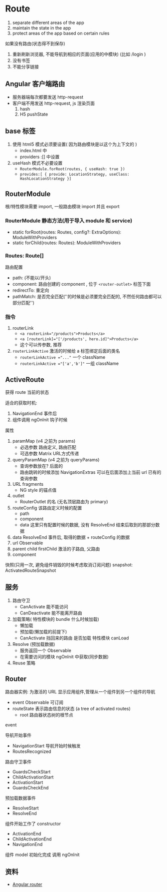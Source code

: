 # Route

1. separate different areas of the app
2. maintain the state in the app
3. protect areas of the app based on certain rules

如果没有路由(状态得不到保存)

1. 重新刷新浏览器, 不能导航到相应的页面(应用的中模块) (比如 /login )
2. 没有书签
3. 不能分享链接

## Angular 客户端路由

- 服务器端每次都要发送 http-request
- 客户端不用发送 http-request, js 渲染页面
    1. hash
    2. H5 pushState

## base 标签

1. 使用 html5 模式必须要设置( 因为路由模块是以这个为上下文的 )
    - index.html 中
    - providers :[] 中设置
2. useHash 模式不必要设置
    - `RouterModule.forRoot(routes, { useHash: true })`
    - `provides:[ { provide: LocationStrategy, useClass: HashLocationStrategy }]`

## RouterModule

根/特性模块需要 import, 一般路由模块 import 并且 export

### RouterModule 静态方法(用于导入 module 和 service)

- static forRoot(routes: Routes, config?: ExtraOptions): ModuleWithProviders
- static forChild(routes: Routes): ModuleWithProviders

### Routes: Route[]

路由配置

- path: (不能以/开头)
- component: 路由创建的 component , 位于 `<router-outlet>` 标签下面
- redirectTo: 重定向
- pathMatch: 是否完全匹配(''的时候是必须要完全匹配的, 不然任何路由都可以部分匹配'')

### 指令

1. routerLink
    - `<a routerLink="/products">Products</a>`
    - `<a [routerLink]="['/products', hero.id]">Products</a>`
    - 这个可以传参数, 推荐
2. `routerLinkActive` 激活的时候给 a 标签绑定后面的类名
    - `routerLinkActive ="..."` 一个 className
    - `routerLinkActive ="['a','b']"` 一组 className

## ActiveRoute

获得 route 当前的状态

适合的获取时机:

1. NavigationEnd 事件后
2. 组件调用 ngOnInit 钩子时候

属性

1. paramMap (v4 之前为 params)
   - 必选参数 路由定义, 路由匹配
   - 可选参数 Matrix URL方式传递
2. queryParamMap (v4 之前为 queryParams)
   - 查询参数放在? 后面的
   - 路由跳转的时候添加 NavigationExtras 可以在后面添加上当前 url 已有的查询参数
3. URL fragments
   - NG style 的锚点值
4. outlet
   - RouterOutlet 的名 (无名顶层路由为 primary)
5. routeConfig 该路由定义时候的配置
   - path
   - component
   - data 这里只有配置时候的数据, 没有 ResolveEnd 结束后取到的那部分数据
6. data ResolveEnd 事件后, 取得的数据 + routeConfig 的数据
7. url Observable
8. parent child firstChild 激活的子路由, 父路由
9. component

快照(只用一次, 避免组件销毁的时候考虑取消订阅问题)
snapshot: ActivatedRouteSnapshot
  
## 服务

1. 路由守卫
    - CanActivate 能不能访问
    - CanDeactivate 能不能离开路由
2. 加载策略( 特性模块的 bundle 什么时候加载)
    - 懒加载
    - 预加载(懒加载的前提下)
    - CanActivate 挡回来的路由 是否加载 特性模块 canLoad
3. Resolve (预加载数据)
    - 服务返回一个 Observable
    - 在需要访问的模块 ngOnInit 中获取(同步数据)
4. Reuse 策略

## Router

路由器实例: 为激活的 URL 显示应用组件,管理从一个组件到另一个组件的导航

- event Observable 可订阅
- routeState 表示路由信息的状态 (a tree of activated routes)
    - root 路由器状态树的根节点

event

导航开始事件

- NavigationStart 导航开始时候触发
- RoutesRecognized

路由守卫事件

- GuardsCheckStart
- ChildActivationStart
- ActivationStart
- GuardsCheckEnd

预加载数据事件

- ResolveStart
- ResolveEnd

组件开始工作了 constructor

- ActivationEnd
- ChildActivationEnd
- NavigationEnd

组件 model 初始化完成 调用 ngOnInit

## 资料

- [Angular router](https://leanpub.com/router)
